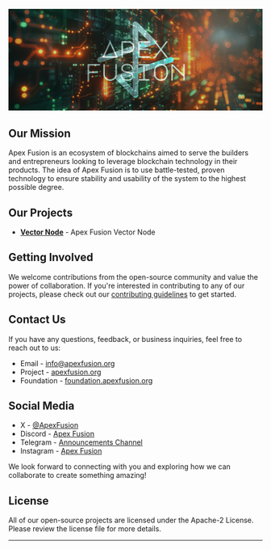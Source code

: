 ![Apex Fusion Logo Header](https://github.com/Apex-Fusion/.github/blob/0feae885fab7725ed81c3081124c75f29dcf6275/logo-header.png)

## Our Mission

Apex Fusion is an ecosystem of blockchains aimed to serve the builders and entrepreneurs looking to leverage blockchain technology in their products. The idea of Apex Fusion is to use battle-tested, proven technology to ensure stability and usability of the system to the highest possible degree. 

## Our Projects

- [**Vector Node**](https://github.com/Apex-Fusion/vector-node/) - Apex Fusion Vector Node

## Getting Involved

We welcome contributions from the open-source community and value the power of collaboration. If you're interested in contributing to any of our projects, please check out our [contributing guidelines](https://github.com/Apex-Fusion/.github/blob/main/CONTRIBUTING.md) to get started.

## Contact Us

If you have any questions, feedback, or business inquiries, feel free to reach out to us:

- Email - [info@apexfusion.org](mailto:info@apexfusion.org)
- Project - [apexfusion.org](https://apexfusion.org)
- Foundation - [foundation.apexfusion.org](https://foundation.apexfusion.org)

## Social Media

- X - [@ApexFusion](https://twitter.com/ApexFusion)
- Discord - [Apex Fusion](https://discord.gg/2nSBGyvjpZ)
- Telegram - [Announcements Channel](https://t.me/apexfusion)
- Instagram - [Apex Fusion](https://www.instagram.com/apexfusion)

We look forward to connecting with you and exploring how we can collaborate to create something amazing!

## License

All of our open-source projects are licensed under the Apache-2 License. Please review the license file for more details.

---
